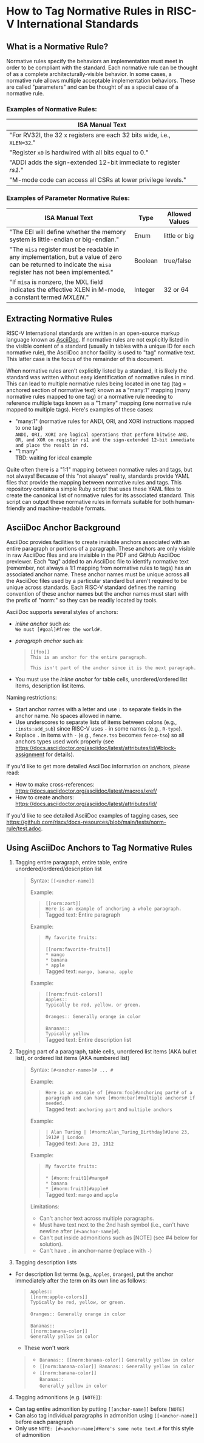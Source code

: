 # How to Tag Normative Rules in RISC-V International Standards

## What is a Normative Rule?

Normative rules specify the behaviors an implementation must meet in order to be compliant with the standard. Each normative rule can be thought of as a complete architecturally-visible behavior. In some cases, a normative rule allows multiple acceptable implementation behaviors. These are called "parameters" and can be thought of as a special case of a normative rule.

### Examples of Normative Rules:
| ISA Manual Text |
| --------------- |
| "For RV32I, the 32 `x` registers are each 32 bits wide, i.e., `XLEN=32`." |
| "Register `x0` is hardwired with all bits equal to 0." |
| "ADDI adds the sign-extended 12-bit immediate to register _rs1_." |
| "M-mode code can access all CSRs at lower privilege levels." |

### Examples of Parameter Normative Rules:

| ISA Manual Text | Type | Allowed Values |
| --------------- | ---- | -------------- |
| "The EEI will define whether the memory system is little-endian or big-endian." | Enum | little or big |
| "The `misa` register must be readable in any implementation, but a value of zero can be returned to indicate the `misa` register has not been implemented." | Boolean | true/false |
| "If `misa` is nonzero, the MXL field indicates the effective XLEN in M-mode, a constant termed _MXLEN_." | Integer | 32 or 64 |

## Extracting Normative Rules

RISC-V International standards are written in an open-source markup language known as [AsciiDoc](https://docs.asciidoctor.org/asciidoc/latest). If normative rules are not explicitly listed in the visible content of a standard (usually in tables with a unique ID for each normative rule), the AsciiDoc anchor facility is used to "tag" normative text. This latter case is the focus of the remainder of this document.

When normative rules aren't explicitly listed by a standard, it is likely the standard was written without easy identification of normative rules in mind. This can lead to multiple normative rules being located in one tag (tag = anchored section of normative text) known as a "many:1" mapping (many normative rules mapped to one tag) or a normative rule needing to reference multiple tags known as a "1:many" mapping (one normative rule mapped to multiple tags). Here's examples of these cases:
* "many:1" (normative rules for ANDI, ORI, and XORI instructions mapped to one tag)<br>
`ANDI, ORI, XORI are logical operations that perform bitwise AND, OR, and XOR on register rs1 and the sign-extended 12-bit immediate and place the result in rd.`
* "1:many"<br>
TBD: waiting for ideal example

Quite often there is a "1:1" mapping between normative rules and tags, but not always! Because of this "not always" reality, standards provide YAML files that provide the mapping between normative rules and tags. This repository contains a simple Ruby script that uses these YAML files to create the canonical list of normative rules for its associated standard. This script can output these normative rules in formats suitable for both human-friendly and machine-readable formats.

## AsciiDoc Anchor Background

AsciiDoc provides facilities to create invisible anchors associated with an entire paragraph or portions of a paragraph. These anchors are only visible in raw AsciiDoc files and are invisible in the PDF and GitHub AsciiDoc previewer. Each "tag" added to an AsciiDoc file to identify normative text (remember, not always a 1:1 mapping from normative rules to tags) has an associated anchor name. These anchor names must be unique across all the AsciiDoc files used by a particular standard but aren't required to be unique across standards. Each RISC-V standard defines the naming convention of these anchor names but the anchor names must start with the prefix of "norm:" so they can be readily located by tools.

AsciiDoc supports several styles of anchors:
* _inline anchor_ such as:<br>
    `We must [#goal]#free the world#.`
* _paragraph anchor_ such as:

    > `[[foo]]`<br>
    > `This is an anchor for the entire paragraph.`
    >
    > `This isn't part of the anchor since it is the next paragraph.`

* You must use the _inline anchor_ for table cells, unordered/ordered list items, description list items.

Naming restrictions:
* Start anchor names with a letter and use `:` to separate fields in the anchor name. No spaces allowed in name.
* Use underscores to separate lists of items between colons (e.g., `:insts:add_sub`) since RISC-V
uses `-` in some names (e.g., `R-type`).
* Replace `.` in items with `-` (e.g., `fence.tso` becomes `fence-tso`) so all anchors types used
work properly (see https://docs.asciidoctor.org/asciidoc/latest/attributes/id/#block-assignment for details).

If you'd like to get more detailed AsciiDoc information on anchors, please read:
* How to make cross-references: https://docs.asciidoctor.org/asciidoc/latest/macros/xref/
* How to create anchors: https://docs.asciidoctor.org/asciidoc/latest/attributes/id/

If you'd like to see detailed AsciiDoc examples of tagging cases, see https://github.com/riscv/docs-resources/blob/main/tests/norm-rule/test.adoc.

## Using AsciiDoc Anchors to Tag Normative Rules
1. Tagging entire paragraph, entire table, entire unordered/ordered/description list

    > Syntax:     `[[<anchor-name]]`<br>
    >
    > Example:<br>
    >> `[[norm:zort]]`<br>
    >> `Here is an example of anchoring a whole paragraph.`<br>
    >> Tagged text: Entire paragraph<br>
    >
    > Example:<br>
    >> `My favorite fruits:`<br><br>
    >> `[[norm:favorite-fruits]]`<br>
    >> `* mango`<br>
    >> `* banana`<br>
    >> `* apple`<br>
    >> Tagged text: `mango, banana, apple`<br>
    >
    > Example:<br>
    >> `[[norm:fruit-colors]]`<br>
    >> `Apples::`<br>
    >> `Typically be red, yellow, or green.`<br>
    >> <br>
    >> `Oranges:: Generally orange in color`<br>
    >> <br>
    >> `Bananas::`<br>
    >> `Typically yellow`<br>
    >> Tagged text: Entire description list

2. Tagging part of a paragraph, table cells, unordered list items (AKA bullet list), or ordered list items (AKA numbered list)

    > Syntax:      `[#<anchor-name>]# ... #`<br>
    >
    > Example:
    >> `Here is an example of [#norm:foo]#anchoring part# of a paragraph
    >>  and can have [#norm:bar]#multiple anchors# if needed.`<br>
    >> Tagged text: `anchoring part` and `multiple anchors`<br>
    >
    > Example:<br>
    >> `| Alan Turing | [#norm:Alan_Turing_Birthday]#June 23, 1912# | London`<br>
    >> Tagged text: `June 23, 1912`<br>
    >
    > Example:<br>
    >> `My favorite fruits:`<br><br>
    >> `* [#norm:fruit1]#mango#`<br>
    >> `* banana`<br>
    >> `* [#norm:fruit3]#apple#`<br>
    >> Tagged text: `mango` and `apple`<br>
    >
    > Limitations:
    > * Can't anchor text across multiple paragraphs.
    > * Must have text next to the 2nd hash symbol (i.e., can't have newline after `[#<anchor-name]#`).
    > * Can't put inside admonitions such as [NOTE] (see #4 below for solution).
    > * Can't have `.` in anchor-name (replace with `-`)

3. Tagging description lists
  * For description list terms (e.g., `Apples`, `Oranges`), put the anchor immediately after the term on its own line as follows:
    > `Apples::`<br>
    > `[[norm:apple-colors]]`<br>
    > `Typically be red, yellow, or green.`<br>
    > <br>
    > `Oranges:: Generally orange in color`<br>
    > <br>
    > `Bananas::`<br>
    > `[[norm:banana-color]]`<br>
    > `Generally yellow in color`
    * These won't work
    > * `Bananas:: [[norm:banana-color]] Generally yellow in color`<br>
    > * `[[norm:banana-color]] Bananas:: Generally yellow in color`
    > * `[[norm:banana-color]]`<br>
    > `Bananas::`<br>
    > `Generally yellow in color`

4. Tagging admonitions (e.g. `[NOTE]`):
* Can tag entire admonition by putting ``[[anchor-name]]`` before `[NOTE]`
* Can also tag individual paragraphs in admonition using `[[<anchor-name]]` before each paragraph
* Only use `NOTE: [#<anchor-name]#Here's some note text.#` for this style of admonition
